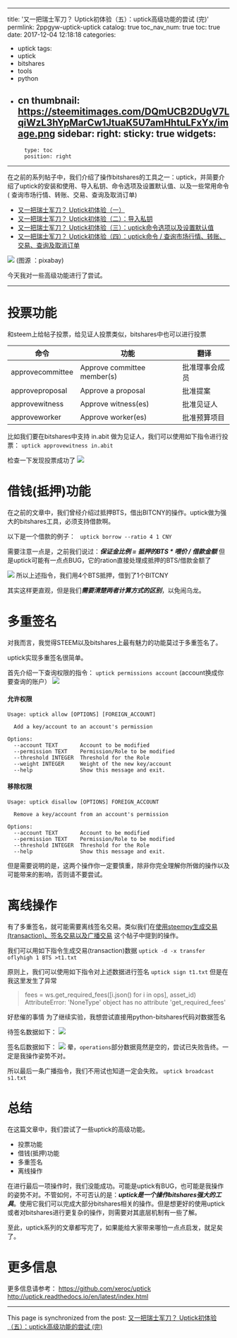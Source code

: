 
---
title: '又一把瑞士军刀？ Uptick初体验（五）：uptick高级功能的尝试  (完)'
permlink: 2ppgyw-uptick-uptick
catalog: true
toc_nav_num: true
toc: true
date: 2017-12-04 12:18:18
categories:
- uptick
tags:
- uptick
- bitshares
- tools
- python
- cn
thumbnail: https://steemitimages.com/DQmUCB2DUgV7LqiWzL3hYpMarCw1JtuaK5U7amHhtuLFxYx/image.png
sidebar:
    right:
        sticky: true
widgets:
    -
        type: toc
        position: right
---


在之前的系列帖子中，我们介绍了操作bitshares的工具之一：uptick，并简要介绍了uptick的安装和使用、导入私钥、命令选项及设置默认值、以及一些常用命令( 查询市场行情、转账、交易、查询及取消订单)

* [又一把瑞士军刀？ Uptick初体验（一）](https://steemit.com/uptick/@oflyhigh/uptick)
* [又一把瑞士军刀？ Uptick初体验（二）：导入私钥](https://steemit.com/uptick/@oflyhigh/32cec-uptick)
* [又一把瑞士军刀？ Uptick初体验（三）：uptick命令选项以及设置默认值](https://steemit.com/uptick/@oflyhigh/uptick-uptick)
* [又一把瑞士军刀？ Uptick初体验（四）：uptick命令 / 查询市场行情、转账、交易、查询及取消订单](https://steemit.com/uptick/@oflyhigh/5jdo3s-uptick-uptick)

![](https://steemitimages.com/DQmUCB2DUgV7LqiWzL3hYpMarCw1JtuaK5U7amHhtuLFxYx/image.png)
(图源 ：pixabay)

今天我对一些高级功能进行了尝试。

---

# 投票功能

和steem上给帖子投票，给见证人投票类似，bitshares中也可以进行投票

命令| 功能| 翻译
---|---|---
approvecommittee|Approve committee member(s)|批准理事会成员
approveproposal|Approve a proposal|批准提案
approvewitness|Approve witness(es)|批准见证人
approveworker|Approve worker(es)|批准预算项目

比如我们要在bitshares中支持 in.abit 做为见证人，我们可以使用如下指令进行投票：
`uptick approvewitness in.abit`

检查一下发现投票成功了
![](https://steemitimages.com/DQmU4KjmiTskizqoBzJxzbF42L1KxtUHbyBQFG25FdDmzdW/image.png)


# 借钱(抵押)功能

在之前的文章中，我们曾经介绍过抵押BTS，借出BITCNY的操作。uptick做为强大的bitshares工具，必须支持借款啊。

以下是一个借款的例子：
` uptick borrow --ratio 4 1 CNY`

需要注意一点是，之前我们说过：***保证金比例 = 抵押的BTS * 喂价 / 借款金额***
但是uptick可能有一点点BUG，它的ration直接处理成抵押的BTS/借款金额了

![](https://steemitimages.com/DQmXVwZ9tNqsQQzbEt1PpaAhmaQ5TpWWoSrSd5BoSBKHHi2/image.png)
所以上述指令，我们用4个BTS抵押，借到了1个BITCNY

其实这样更直观，但是我们***需要清楚两者计算方式的区别***，以免闹乌龙。

# 多重签名

对我而言，我觉得STEEM以及bitshares上最有魅力的功能莫过于多重签名了。

uptick实现多重签名很简单。

首先介绍一下查询权限的指令：
`uptick permissions account`
(account换成你要查询的账户）
![](https://steemitimages.com/DQmedbvNhGd6FGHAe4MvBaYL6qac4QPUa7R7TYqy71X7HGa/image.png)

#### 允许权限

```
Usage: uptick allow [OPTIONS] [FOREIGN_ACCOUNT]

  Add a key/account to an account's permission

Options:
  --account TEXT       Account to be modified
  --permission TEXT    Permission/Role to be modified
  --threshold INTEGER  Threshold for the Role
  --weight INTEGER     Weight of the new key/account
  --help               Show this message and exit.
```

#### 移除权限

```
Usage: uptick disallow [OPTIONS] FOREIGN_ACCOUNT

  Remove a key/account from an account's permission

Options:
  --account TEXT       Account to be modified
  --permission TEXT    Permission/Role to be modified
  --threshold INTEGER  Threshold for the Role
  --help               Show this message and exit.
```

但是需要说明的是，这两个操作你一定要慎重，除非你完全理解你所做的操作以及可能带来的影响，否则请不要尝试。


# 离线操作

有了多重签名，就可能需要离线签名交易。类似我们在[使用steempy生成交易(transaction)、签名交易以及广播交易](https://steemit.com/cn/@oflyhigh/steempy-transaction) 这个帖子中提到的操作。


我们可以用如下指令生成交易(transaction)数据
`uptick -d -x transfer oflyhigh 1 BTS >t1.txt`

原则上，我们可以使用如下指令对上述数据进行签名
`uptick sign t1.txt`
但是在我这里发生了异常

>    fees = ws.get_required_fees([i.json() for i in ops], asset_id)
AttributeError: 'NoneType' object has no attribute 'get_required_fees'

好悲催的事情
为了继续实验，我想尝试直接用python-bitshares代码对数据签名

待签名数据如下：
![](https://steemitimages.com/DQmVnKEtcUJNjN1GBtt3KBEw3wYPNWWfhQuvyFzGfyVF2RG/image.png)

签名后数据如下：
![](https://steemitimages.com/DQmZsPTY2VjHANpYHz9XQEm4U2Um5ShVSHNFfKFdBM9DehB/image.png)
晕，`operations`部分数据竟然是空的，尝试已失败告终。一定是我操作姿势不对。

所以最后一条广播指令，我们不用试也知道一定会失败。
`uptick broadcast s1.txt`

# 总结

在这篇文章中，我们尝试了一些uptick的高级功能。
* 投票功能
* 借钱(抵押)功能
* 多重签名
* 离线操作

在进行最后一项操作时，我们没能成功。可能是uptick有BUG，也可能是我操作的姿势不对。不管如何，不可否认的是：***uptick是一个操作bitshares强大的工具***。使用它我们可以完成大部分bitshares相关的操作。但是想更好的使用uptick或者对bitshares进行更复杂的操作，则需要对其底层机制有一些了解。

至此，uptick系列的文章都写完了，如果能给大家带来哪怕一点点启发，就足矣了。


# 更多信息

更多信息请参考：
https://github.com/xeroc/uptick
http://uptick.readthedocs.io/en/latest/index.html

- - -

This page is synchronized from the post: [又一把瑞士军刀？ Uptick初体验（五）：uptick高级功能的尝试  (完)](https://steemit.com/@oflyhigh/2ppgyw-uptick-uptick)
